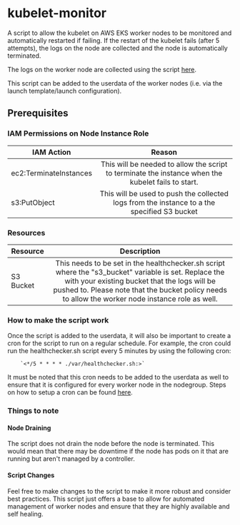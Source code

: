 # kubelet-monitor
A script to allow the kubelet on AWS EKS worker nodes to be monitored and automatically restarted if failing.
If the restart of the kubelet fails (after 5 attempts), the logs on the node are collected and the node is automatically terminated. 

The logs on the worker node are collected using the script [here](https://github.com/nithu0115/eks-logs-collector).

This script can be added to the userdata of the worker nodes (i.e. via the launch template/launch configuration).

## Prerequisites
### IAM Permissions on Node Instance Role
| IAM Action        | Reason      |
| ------------- |:-------------:| 
| ec2:TerminateInstances | This will be needed to allow the script to terminate the instance when the kubelet fails to start. | 
| s3:PutObject | This will be used to push the collected logs from the instance to a the specified S3 bucket |

### Resources
| Resource        | Description      |
| ------------- |:-------------:|
| S3 Bucket | This needs to be set in the healthchecker.sh script where the "s3_bucket" variable is set. Replace the <S3-Bucket-Name> with your existing bucket that the logs will be pushed to. Please note that the bucket policy needs to allow the worker node instance role as well. | 

### How to make the script work
Once the script is added to the userdata, it will also be important to create a cron for the script to run on a regular schedule. For example, the cron could run the healthchecker.sh script every 5 minutes by using the following cron:

        `<*/5 * * * * ./var/healthchecker.sh:>`
        
It must be noted that this cron needs to be added to the userdata as well to ensure that it is configured for every worker node in the nodegroup. Steps on how to setup a cron can be found [here](https://phoenixnap.com/kb/set-up-cron-job-linux).

### Things to note

#### Node Draining
The script does not drain the node before the node is terminated. This would mean that there may be downtime if the node has pods on it that are running but aren't managed by a controller. 

#### Script Changes
Feel free to make changes to the script to make it more robust and consider best practices. This script just offers a base to allow for automated management of worker nodes and ensure that they are highly available and self healing. 


